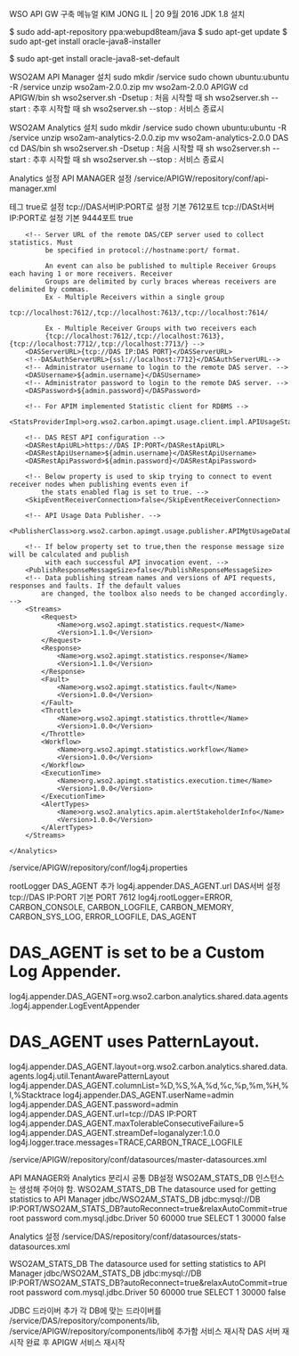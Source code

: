 WSO API GW 구축 메뉴얼
KIM JONG IL | 20 9월 2016
JDK 1.8 설치

$ sudo add-apt-repository ppa:webupd8team/java
$ sudo apt-get update
$ sudo apt-get install oracle-java8-installer

$ sudo apt-get install oracle-java8-set-default

WSO2AM API Manager 설치
sudo mkdir /service
sudo chown ubuntu:ubuntu -R /service
unzip wso2am-2.0.0.zip
mv wso2am-2.0.0 APIGW
cd APIGW/bin
sh wso2server.sh -Dsetup      : 처음 시작할 때
sh wso2server.sh --start      : 추후 시작할 때
sh wso2server.sh --stop       : 서비스 종료시

WSO2AM Analytics 설치
sudo mkdir /service
sudo chown ubuntu:ubuntu -R /service
unzip wso2am-analytics-2.0.0.zip
mv wso2am-analytics-2.0.0 DAS
cd DAS/bin
sh wso2server.sh -Dsetup      : 처음 시작할 때
sh wso2server.sh --start      : 추후 시작할 때
sh wso2server.sh --stop       : 서비스 종료시

Analytics 설정
API MANAGER 설정
/service/APIGW/repository/conf/api-manager.xml

테그 true로 설정
tcp://DAS서버IP:PORT로 설정 기본 7612포트
tcp://DASt서버IP:PORT로 설정 기본 9444포트
    <Analytics>
        <!-- Enable Analytics for API Manager -->
        <Enabled>true</Enabled>

        <!-- Server URL of the remote DAS/CEP server used to collect statistics. Must
             be specified in protocol://hostname:port/ format.

             An event can also be published to multiple Receiver Groups each having 1 or more receivers. Receiver
             Groups are delimited by curly braces whereas receivers are delimited by commas.
             Ex - Multiple Receivers within a single group
             tcp://localhost:7612/,tcp://localhost:7613/,tcp://localhost:7614/

             Ex - Multiple Receiver Groups with two receivers each
             {tcp://localhost:7612/,tcp://localhost:7613},{tcp://localhost:7712/,tcp://localhost:7713/} -->
        <DASServerURL>{tcp://DAS IP:DAS PORT}</DASServerURL>
        <!--DASAuthServerURL>{ssl://localhost:7712}</DASAuthServerURL-->
        <!-- Administrator username to login to the remote DAS server. -->
        <DASUsername>${admin.username}</DASUsername>
        <!-- Administrator password to login to the remote DAS server. -->
        <DASPassword>${admin.password}</DASPassword>

        <!-- For APIM implemented Statistic client for RDBMS -->
        <StatsProviderImpl>org.wso2.carbon.apimgt.usage.client.impl.APIUsageStatisticsRdbmsClientImpl</StatsProviderImpl>

        <!-- DAS REST API configuration -->
        <DASRestApiURL>https://DAS IP:PORT</DASRestApiURL>
        <DASRestApiUsername>${admin.username}</DASRestApiUsername>
        <DASRestApiPassword>${admin.password}</DASRestApiPassword>

        <!-- Below property is used to skip trying to connect to event receiver nodes when publishing events even if
            the stats enabled flag is set to true. -->
        <SkipEventReceiverConnection>false</SkipEventReceiverConnection>

        <!-- API Usage Data Publisher. -->
        <PublisherClass>org.wso2.carbon.apimgt.usage.publisher.APIMgtUsageDataBridgeDataPublisher</PublisherClass>

        <!-- If below property set to true,then the response message size will be calculated and publish
             with each successful API invocation event. -->
        <PublishResponseMessageSize>false</PublishResponseMessageSize>
        <!-- Data publishing stream names and versions of API requests, responses and faults. If the default values
            are changed, the toolbox also needs to be changed accordingly. -->
        <Streams>
            <Request>
                <Name>org.wso2.apimgt.statistics.request</Name>
                <Version>1.1.0</Version>
            </Request>
            <Response>
                <Name>org.wso2.apimgt.statistics.response</Name>
                <Version>1.1.0</Version>
            </Response>
            <Fault>
                <Name>org.wso2.apimgt.statistics.fault</Name>
                <Version>1.0.0</Version>
            </Fault>
            <Throttle>
                <Name>org.wso2.apimgt.statistics.throttle</Name>
                <Version>1.0.0</Version>
            </Throttle>
            <Workflow>
                <Name>org.wso2.apimgt.statistics.workflow</Name>
                <Version>1.0.0</Version>
            </Workflow>
            <ExecutionTime>
                <Name>org.wso2.apimgt.statistics.execution.time</Name>
                <Version>1.0.0</Version>
            </ExecutionTime>
            <AlertTypes>
                <Name>org.wso2.analytics.apim.alertStakeholderInfo</Name>
                <Version>1.0.0</Version>
            </AlertTypes>
        </Streams>

    </Analytics>

/service/APIGW/repository/conf/log4j.properties

rootLogger DAS_AGENT 추가
log4j.appender.DAS_AGENT.url DAS서버 설정 tcp://DAS IP:PORT 기본 PORT 7612
log4j.rootLogger=ERROR, CARBON_CONSOLE, CARBON_LOGFILE, CARBON_MEMORY, CARBON_SYS_LOG, ERROR_LOGFILE, DAS_AGENT
# DAS_AGENT is set to be a Custom Log Appender.
log4j.appender.DAS_AGENT=org.wso2.carbon.analytics.shared.data.agents.log4j.appender.LogEventAppender
# DAS_AGENT uses PatternLayout.
log4j.appender.DAS_AGENT.layout=org.wso2.carbon.analytics.shared.data.agents.log4j.util.TenantAwarePatternLayout
log4j.appender.DAS_AGENT.columnList=%D,%S,%A,%d,%c,%p,%m,%H,%I,%Stacktrace
log4j.appender.DAS_AGENT.userName=admin
log4j.appender.DAS_AGENT.password=admin
log4j.appender.DAS_AGENT.url=tcp://DAS IP:PORT
log4j.appender.DAS_AGENT.maxTolerableConsecutiveFailure=5
log4j.appender.DAS_AGENT.streamDef=loganalyzer:1.0.0
log4j.logger.trace.messages=TRACE,CARBON_TRACE_LOGFILE

/service/APIGW/repository/conf/datasources/master-datasources.xml

API MANAGER와 Analytics 분리시 공통 DB설정
WSO2AM_STATS_DB 인스턴스는 생성해 주어야 함.
         <datasource>
            <name>WSO2AM_STATS_DB</name>
            <description>The datasource used for getting statistics to API Manager</description>
            <jndiConfig>
                <name>jdbc/WSO2AM_STATS_DB</name>
            </jndiConfig>
            <definition type="RDBMS">
                <configuration>
                    <url>jdbc:mysql://DB IP:PORT/WSO2AM_STATS_DB?autoReconnect=true&amp;relaxAutoCommit=true</url>
                    <username>root</username>
                    <password>password</password>
                    <driverClassName>com.mysql.jdbc.Driver</driverClassName>
                    <maxActive>50</maxActive>
                    <maxWait>60000</maxWait>
                    <testOnBorrow>true</testOnBorrow>
                    <validationQuery>SELECT 1</validationQuery>
                    <validationInterval>30000</validationInterval>
                    <defaultAutoCommit>false</defaultAutoCommit>
                </configuration>
            </definition>
         </datasource>

Analytics 설정
/service/DAS/repository/conf/datasources/stats-datasources.xml

<datasource>
          <name>WSO2AM_STATS_DB</name>
          <description>The datasource used for setting statistics to API Manager</description>
          <jndiConfig>
            <name>jdbc/WSO2AM_STATS_DB</name>
            </jndiConfig>
          <definition type="RDBMS">
                <configuration>
                    <url>jdbc:mysql://DB IP:PORT/WSO2AM_STATS_DB?autoReconnect=true&amp;relaxAutoCommit=true</url>
                    <username>root</username>
                    <password>password</password>
                    <driverClassName>com.mysql.jdbc.Driver</driverClassName>
                    <maxActive>50</maxActive>
                    <maxWait>60000</maxWait>
                    <testOnBorrow>true</testOnBorrow>
                    <validationQuery>SELECT 1</validationQuery>
                    <validationInterval>30000</validationInterval>
                    <defaultAutoCommit>false</defaultAutoCommit>
                </configuration>
            </definition>
        </datasource>

JDBC 드라이버 추가
각 DB에 맞는 드라이버를 /service/DAS/repository/components/lib, /service/APIGW/repository/components/lib에 추가함
서비스 재시작
DAS 서버 재시작 완료 후 APIGW 서비스 재시작
